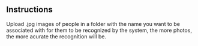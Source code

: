 ## Instructions
Upload .jpg images of people in a folder with the name you want to be associated with for them to be recognized by the system, the more photos, the more acurate the recognition will be.
